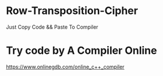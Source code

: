 # Row-Transposition-Cipher

Just Copy Code && Paste To Compiler

# Try code by A Compiler Online

https://www.onlinegdb.com/online_c++_compiler
 

